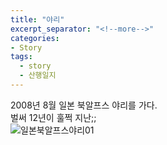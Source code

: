 ```yaml
---
title: "야리"
excerpt_separator: "<!--more-->"
categories:
- Story
tags:
  - story
  - 산행일지
---
```


2008년 8월 일본 북알프스 야리를 가다.<br>
벌써 12년이 훌쩍 지난;;<br> 
![일본북알프스야리01](/myblog/assets/img/야리.jpg)
